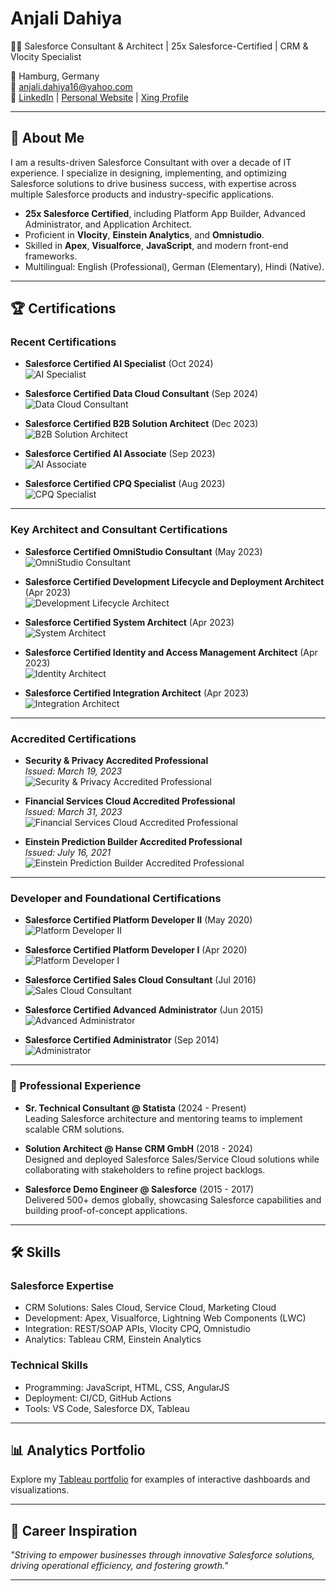 # Anjali Dahiya
👩‍💻 Salesforce Consultant & Architect | 25x Salesforce-Certified | CRM & Vlocity Specialist

📍 Hamburg, Germany  
📧 [anjali.dahiya16@yahoo.com](mailto:anjali.dahiya16@yahoo.com)  
🔗 [LinkedIn](https://www.linkedin.com/in/anjali16) | [Personal Website](https://www.anjali-dahiya.com) | [Xing Profile](https://www.xing.com/profile/Anjali_Dahiya4)

---

## 🌟 About Me
I am a results-driven Salesforce Consultant with over a decade of IT experience. I specialize in designing, implementing, and optimizing Salesforce solutions to drive business success, with expertise across multiple Salesforce products and industry-specific applications.

- **25x Salesforce Certified**, including Platform App Builder, Advanced Administrator, and Application Architect.
- Proficient in **Vlocity**, **Einstein Analytics**, and **Omnistudio**.
- Skilled in **Apex**, **Visualforce**, **JavaScript**, and modern front-end frameworks.
- Multilingual: English (Professional), German (Elementary), Hindi (Native).

---

## 🏆 Certifications

### **Recent Certifications**
- **Salesforce Certified AI Specialist** (Oct 2024)  
  ![AI Specialist](Badges/AI%20Specialist.png)

- **Salesforce Certified Data Cloud Consultant** (Sep 2024)  
  ![Data Cloud Consultant](Badges/Data%20Cloud%20Consultant.png)

- **Salesforce Certified B2B Solution Architect** (Dec 2023)  
  ![B2B Solution Architect](Badges/B2B%20Solution%20Architect.png)

- **Salesforce Certified AI Associate** (Sep 2023)  
  ![AI Associate](Badges/AI%20Associate.png)

- **Salesforce Certified CPQ Specialist** (Aug 2023)  
  ![CPQ Specialist](Badges/CPQ%20Specialist.png)

---

### **Key Architect and Consultant Certifications**
- **Salesforce Certified OmniStudio Consultant** (May 2023)  
  ![OmniStudio Consultant](Badges/OmniStudio%20Consultant.png)

- **Salesforce Certified Development Lifecycle and Deployment Architect** (Apr 2023)  
  ![Development Lifecycle Architect](Badges/Development%20Lifecycle%20Architect.png)

- **Salesforce Certified System Architect** (Apr 2023)  
  ![System Architect](Badges/System%20Architect.png)

- **Salesforce Certified Identity and Access Management Architect** (Apr 2023)  
  ![Identity Architect](Badges/Identity%20Architect.png)

- **Salesforce Certified Integration Architect** (Apr 2023)  
  ![Integration Architect](Badges/Integration%20Architect.png)

---

### **Accredited Certifications**
- **Security & Privacy Accredited Professional**  
  _Issued: March 19, 2023_  
  ![Security & Privacy Accredited Professional](Badges/Security%20and%20Privacy%20Accredited.png)

- **Financial Services Cloud Accredited Professional**  
  _Issued: March 31, 2023_  
  ![Financial Services Cloud Accredited Professional](Badges/Financial%20Services%20Cloud%20Accredited.png)

- **Einstein Prediction Builder Accredited Professional**  
  _Issued: July 16, 2021_  
  ![Einstein Prediction Builder Accredited Professional](Badges/Einstein%20Prediction%20Builder%20Accredited.png)

---

### **Developer and Foundational Certifications**
- **Salesforce Certified Platform Developer II** (May 2020)  
  ![Platform Developer II](Badges/Platform%20Developer%20II.png)

- **Salesforce Certified Platform Developer I** (Apr 2020)  
  ![Platform Developer I](Badges/Platform%20Developer%20I.png)

- **Salesforce Certified Sales Cloud Consultant** (Jul 2016)  
  ![Sales Cloud Consultant](Badges/Sales%20Cloud%20Consultant.png)

- **Salesforce Certified Advanced Administrator** (Jun 2015)  
  ![Advanced Administrator](Badges/Advanced%20Administrator.png)

- **Salesforce Certified Administrator** (Sep 2014)  
  ![Administrator](Badges/Administrator.png)

---

### 💼 Professional Experience
- **Sr. Technical Consultant @ Statista** (2024 - Present)  
  Leading Salesforce architecture and mentoring teams to implement scalable CRM solutions.

- **Solution Architect @ Hanse CRM GmbH** (2018 - 2024)  
  Designed and deployed Salesforce Sales/Service Cloud solutions while collaborating with stakeholders to refine project backlogs.

- **Salesforce Demo Engineer @ Salesforce** (2015 - 2017)  
  Delivered 500+ demos globally, showcasing Salesforce capabilities and building proof-of-concept applications.

---

## 🛠 Skills
### **Salesforce Expertise**
- CRM Solutions: Sales Cloud, Service Cloud, Marketing Cloud  
- Development: Apex, Visualforce, Lightning Web Components (LWC)  
- Integration: REST/SOAP APIs, Vlocity CPQ, Omnistudio  
- Analytics: Tableau CRM, Einstein Analytics  

### **Technical Skills**
- Programming: JavaScript, HTML, CSS, AngularJS  
- Deployment: CI/CD, GitHub Actions  
- Tools: VS Code, Salesforce DX, Tableau  

---

## 📊 Analytics Portfolio
Explore my [Tableau portfolio](https://public.tableau.com/app/profile/anjali.dahiya) for examples of interactive dashboards and visualizations.

---

## 🚀 Career Inspiration
_"Striving to empower businesses through innovative Salesforce solutions, driving operational efficiency, and fostering growth."_

---
